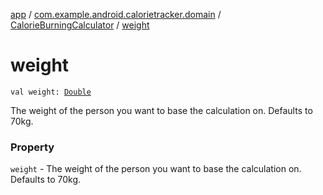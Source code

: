 [app](../../index.md) / [com.example.android.calorietracker.domain](../index.md) / [CalorieBurningCalculator](index.md) / [weight](./weight.md)

# weight

`val weight: `[`Double`](https://kotlinlang.org/api/latest/jvm/stdlib/kotlin/-double/index.html)

The weight of the person you want to base the calculation on. Defaults to 70kg.

### Property

`weight` - The weight of the person you want to base the calculation on. Defaults to 70kg.